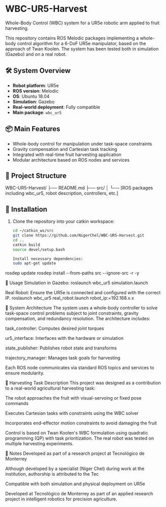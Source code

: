 # WBC-UR5-Harvest

Whole-Body Control (WBC) system for a UR5e robotic arm applied to fruit harvesting.

This repository contains ROS Melodic packages implementing a whole-body control algorithm for a 6-DoF UR5e manipulator, based on the approach of Twan Koolen. The system has been tested both in simulation (Gazebo) and on a real robot.

## 🛠 System Overview
- **Robot platform**: UR5e
- **ROS version**: Melodic
- **OS**: Ubuntu 18.04
- **Simulation**: Gazebo
- **Real-world deployment**: Fully compatible
- **Main package**: `wbc_ur5`

## 📦 Main Features
- Whole-body control for manipulation under task-space constraints
- Gravity compensation and Cartesian task tracking
- Integrated with real-time fruit harvesting application
- Modular architecture based on ROS nodes and services

## 📁 Project Structure

WBC-UR5-Harvest/
├── README.md
├── src/
│ └── [ROS packages including wbc_ur5, robot description, controllers, etc.]

## 🚀 Installation

1. Clone the repository into your catkin workspace:
   ```bash
   cd ~/catkin_ws/src
   git clone https://github.com/NigerChel/WBC-UR5-Harvest.git
   cd ..
   catkin build
   source devel/setup.bash

   Install necessary dependencies:
   sudo apt-get update
  rosdep update
  rosdep install --from-paths src --ignore-src -r -y

  🧪 Usage
Simulation in Gazebo:
roslaunch wbc_ur5 simulation.launch

Real Robot:
Ensure the UR5e is connected and configured with the correct IP.
roslaunch wbc_ur5 real_robot.launch robot_ip:=192.168.x.x

🧠 System Architecture
The system uses a whole-body controller to solve task-space control problems subject to joint constraints, gravity compensation, and redundancy resolution. The architecture includes:

task_controller: Computes desired joint torques

ur5_interface: Interfaces with the hardware or simulation

state_publisher: Publishes robot state and transforms

trajectory_manager: Manages task goals for harvesting

Each ROS node communicates via standard ROS topics and services to ensure modularity.

🍎 Harvesting Task Description
This project was designed as a contribution to a real-world agricultural harvesting task:

The robot approaches the fruit with visual-servoing or fixed pose commands

Executes Cartesian tasks with constraints using the WBC solver

Incorporates end-effector motion constraints to avoid damaging the fruit

Control is based on Twan Koolen's WBC formulation using quadratic programming (QP) with task prioritization. The real robot was tested on multiple harvesting experiments.

📌 Notes
Developed as part of a research project at Tecnológico de Monterrey

Although developed by a specialist (Niger Chel) during work at the institution, authorship is attributed to the Tec

Compatible with both simulation and physical deployment on UR5e

Developed at Tecnológico de Monterrey as part of an applied research project in intelligent robotics for precision agriculture.








